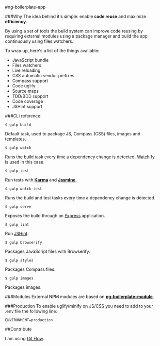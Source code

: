 #ng-boilerplate-app

###Why
The idea behind it's simple: enable **code reuse** and maximize **efficiency**.

By using a set of tools the build system can improve code reusing by requiring external modules using a package manager and build the app continuously using files watchers.

To wrap up, here's a list of the things available:

* JavaScript bundle
* Files watchers
* Live reloading
* CSS automatic vendor prefixes
* Compass support
* Code uglify
* Source maps
* TDD/BDD support
* Code coverage
* JSHint support

###CLI reference:

`$ gulp build`

Default task, used to package JS, Compass (CSS) files, images and templates.

`$ gulp watch`

Runs the build task every time a dependency change is detected. [Watchify](https://github.com/substack/watchify) is used in this case.

`$ gulp test`

Run tests with **[Karma](https://github.com/karma-runner/karma)** and **[Jasmine](http://jasmine.github.io/2.0/introduction.html)**.

`$ gulp watch-test`

Runs the build and test tasks every time a dependency change is detected.

`$ gulp serve`

Exposes the build through an [Express](http://expressjs.com/) application.

`$ gulp lint`

Run [JSHint](http://www.jshint.com/).

`$ gulp browserify`

Packages JavaScript files with Browserify.

`$ gulp styles`

Packages Compass files.

`$ gulp images`

Packages images.

###Modules
External NPM modules are based on **[ng-boilerplate-module](https://github.com/mtfranchetto/ng-boilerplate-module)**.

###Production
To enable uglify/minify on JS/CSS you need to add to your .env file the following line:

`ENVIRONMENT=production`

##Contribute

I am using [Git Flow](https://github.com/nvie/gitflow).